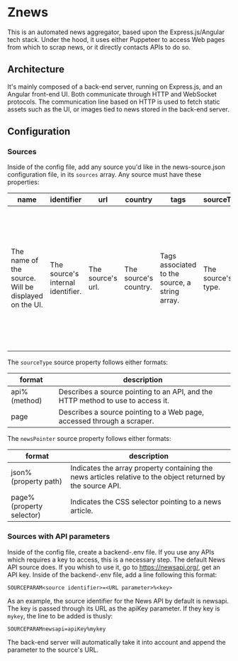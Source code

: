 # Znews

This is an automated news aggregator, based upon the Express.js/Angular tech stack. Under the hood, it uses either Puppeteer to access Web pages from which to scrap news, or it directly contacts APIs to do so.

## Architecture

It's mainly composed of a back-end server, running on Express.js, and an Angular front-end UI.
Both communicate through HTTP and WebSocket protocols.
The communication line based on HTTP is used to fetch static assets such as the UI, or images tied to news stored in the back-end server.

## Configuration

### Sources

Inside of the config file, add any source you'd like in the news-source.json configuration file, in its `sources` array.
Any source must have these properties:

| name                                                 | identifier                        | url               | country               | tags                                           | sourceType         | newsPointer                                                                  | selectors                                                                                   | fetchNames                                                                                                               | modifiers                                                                                                                                                                  |
| ---------------------------------------------------- | --------------------------------- | ----------------- | --------------------- | ---------------------------------------------- | ------------------ | ---------------------------------------------------------------------------- | ------------------------------------------------------------------------------------------- | ------------------------------------------------------------------------------------------------------------------------ | -------------------------------------------------------------------------------------------------------------------------------------------------------------------------- |
| The name of the source. Will be displayed on the UI. | The source's internal identifier. | The source's url. | The source's country. | Tags associated to the source, a string array. | The source's type. | A pointer describing where the source's news are, and how they are accessed. | An array of strings containing data indicating how each element of a news article is found. | An array of strings indicating how the associated element, in the same index in the selectors array is named internally. | An array of string indicating how each of a news article's elements is to be altered when fetched. Also associated to a corresponding selectors element through its index. |

The `sourceType` source property follows either formats:

| format       | description                                                                     |
| ------------ | ------------------------------------------------------------------------------- |
| api%(method) | Describes a source pointing to an API, and the HTTP method to use to access it. |
| page         | Describes a source pointing to a Web page, accessed through a scraper.          |

The `newsPointer` source property follows either formats:

| format                   | description                                                                                                  |
| ------------------------ | ------------------------------------------------------------------------------------------------------------ |
| json%(property path)     | Indicates the array property containing the news articles relative to the object returned by the source API. |
| page%(property selector) | Indicates the CSS selector pointing to a news article.                                                       |

### Sources with API parameters

Inside of the config file, create a backend-.env file. If you use any APIs which requires a key to access, this is a necessary step. The default News API source does. If you whish to use it, go to https://newsapi.org/, get an API key. Inside of the backend-.env file, add a line following this format:

```
SOURCEPARAM<source identifier>=<URL parameter>%<key>
```

As an example, the source identifier for the News API by default is newsapi. The key is passed through its URL as the apiKey parameter. If they key is `mykey`, the line to be added is thusly:

```
SOURCEPARAMnewsapi=apiKey%mykey
```

The back-end server will automatically take it into account and append the parameter to the source's URL.
